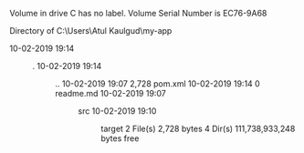  Volume in drive C has no label.
 Volume Serial Number is EC76-9A68

 Directory of C:\Users\Atul Kaulgud\my-app

10-02-2019  19:14    <DIR>          .
10-02-2019  19:14    <DIR>          ..
10-02-2019  19:07             2,728 pom.xml
10-02-2019  19:14                 0 readme.md
10-02-2019  19:07    <DIR>          src
10-02-2019  19:10    <DIR>          target
               2 File(s)          2,728 bytes
               4 Dir(s)  111,738,933,248 bytes free
